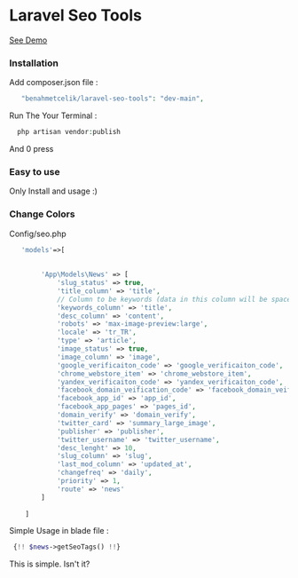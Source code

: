# Laravel Seo Tools #


[See Demo](https://github.com/benahmetcelik/laravel-seo-tools)

### Installation ###
Add composer.json file :
```php
   "benahmetcelik/laravel-seo-tools": "dev-main",
```
Run The Your Terminal :
```php
  php artisan vendor:publish
```
And 0 press

### Easy to use ###
Only Install and usage :)

### Change Colors ###
Config/seo.php

```php
   'models'=>[
       
    
        'App\Models\News' => [
            'slug_status' => true,
            'title_column' => 'title',
            // Column to be keywords (data in this column will be spaced and combined with (,))
            'keywords_column' => 'title',
            'desc_column' => 'content',
            'robots' => 'max-image-preview:large',
            'locale' => 'tr_TR',
            'type' => 'article',
            'image_status' => true,
            'image_column' => 'image',
            'google_verificaiton_code' => 'google_verificaiton_code',
            'chrome_webstore_item' => 'chrome_webstore_item',
            'yandex_verificaiton_code' => 'yandex_verificaiton_code',
            'facebook_domain_veification_code' => 'facebook_domain_veification_code',
            'facebook_app_id' => 'app_id',
            'facebook_app_pages' => 'pages_id',
            'domain_verify' => 'domain_verify',
            'twitter_card' => 'summary_large_image',
            'publisher' => 'publisher',
            'twitter_username' => 'twitter_username',
            'desc_lenght' => 10,
            'slug_column' => 'slug',
            'last_mod_column' => 'updated_at',
            'changefreq' => 'daily',
            'priority' => 1,
            'route' => 'news'
        ]
    
    ]
```


Simple Usage in blade file :
```php
 {!! $news->getSeoTags() !!}
```



This is simple. Isn't it?

